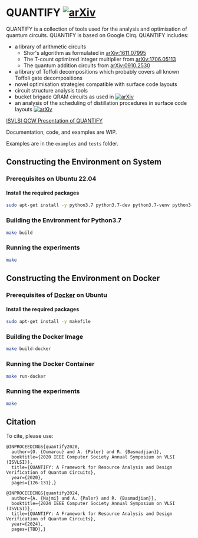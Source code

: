# QUANTIFY [![arXiv](https://img.shields.io/badge/arXiv-2007.10893-b31b1b.svg)](https://arxiv.org/abs/2007.10893)

QUANTIFY is a collection of tools used for the analysis and optimisation of quantum circuits. QUANTIFY is based on Google Cirq. QUANTIFY includes:
* a library of arithmetic circuits
    - Shor's algorithm as formulated in [arXiv:1611.07995](https://arxiv.org/abs/1611.07995)
    - The T-count optimized integer multiplier from [arXiv:1706.05113](https://arxiv.org/pdf/1706.05113.pdf)
    - The quantum addition circuits from [arXiv:0910.2530](https://arxiv.org/abs/0910.2530)
* a library of Toffoli decompositions which probably covers all known Toffoli gate decompositions
* novel optimisation strategies compatible with surface code layouts
* circuit structure analysis tools
* bucket brigade QRAM circuits as used in [![arXiv](https://img.shields.io/badge/arXiv-2002.09340-b31b1b.svg)](https://arxiv.org/abs/2002.09340)
* an analysis of the scheduling of distillation procedures in surface code layouts [![arXiv](https://img.shields.io/badge/arXiv-1906.06400-b31b1b.svg)](https://arxiv.org/abs/1906.06400)

[ISVLSI QCW Presentation of QUANTIFY](https://docs.google.com/presentation/d/1zcHJ25BphWS48wtRnaEK8xZZjGzoP6Q6LfkSKXuvHuY/edit?usp=sharing)

Documentation, code, and examples are WIP.

Examples are in the `examples` and `tests` folder.

## Constructing the Environment on System

### Prerequisites on Ubuntu 22.04

#### Install the required packages

```bash
sudo apt-get install -y python3.7 python3.7-dev python3.7-venv python3-pip cmake makefile build-essential libssl-dev libffi-dev
```

### Building the Environment for Python3.7

```bash
make build
```

### Running the experiments

```bash
make
```

## Constructing the Environment on Docker

### Prerequisites of [Docker](https://docs.docker.com/engine/install/ubuntu/) on Ubuntu

#### Install the required packages

```bash
sudo apt-get install -y makefile
```


### Building the Docker Image

```bash
make build-docker
```

### Running the Docker Container

```bash
make run-docker
```

### Running the experiments

```bash
make
```

## Citation

To cite, please use:
```
@INPROCEEDINGS{quantify2020,
  author={O. {Oumarou} and A. {Paler} and R. {Basmadjian}},
  booktitle={2020 IEEE Computer Society Annual Symposium on VLSI (ISVLSI)}, 
  title={QUANTIFY: A Framework for Resource Analysis and Design Verification of Quantum Circuits}, 
  year={2020},
  pages={126-131},}

@INPROCEEDINGS{quantify2024,
  author={A. {Najmi} and A. {Paler} and R. {Basmadjian}},
  booktitle={2024 IEEE Computer Society Annual Symposium on VLSI (ISVLSI)}, 
  title={QUANTIFY: A Framework for Resource Analysis and Design Verification of Quantum Circuits}, 
  year={2024},
  pages={TBD},}
```